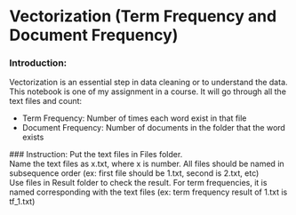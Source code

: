 # Vectorization (Term Frequency and Document Frequency)
### Introduction:
Vectorization is an essential step in data cleaning or to understand the data. <br />
This notebook is one of my assignment in a course. It will go through all the text files and count:
<ul>
<li>Term Frequency: Number of times each word exist in that file</li>
<li>Document Frequency: Number of documents in the folder that the word exists</li>
</ul>
### Instruction:
Put the text files in Files folder. <br />
Name the text files as x.txt, where x is number. All files should be named in subsequence order (ex: first file should be 1.txt, second is 2.txt, etc) <br />
Use files in Result folder to check the result. For term frequencies, it is named corresponding with the text files (ex: term frequency result of 1.txt is tf_1.txt) <br />
